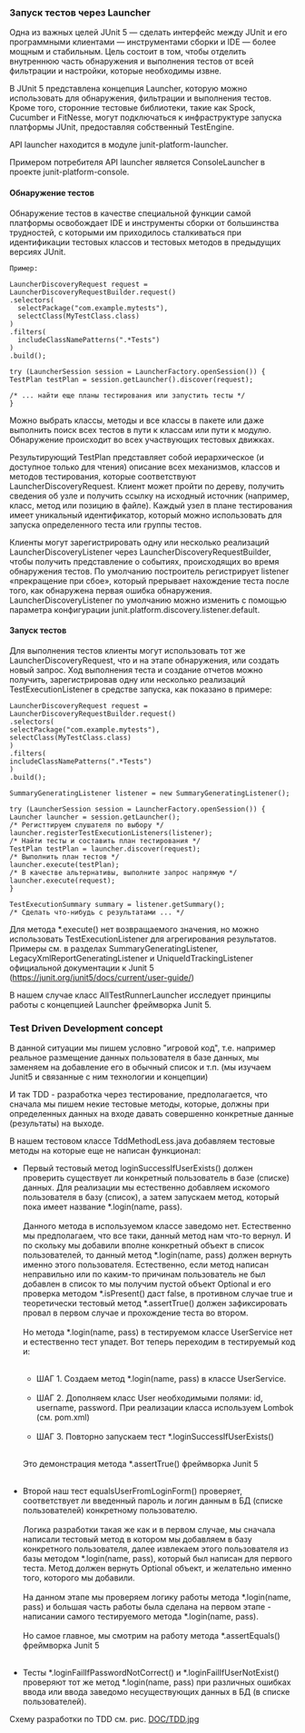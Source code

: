 ### Запуск тестов через Launcher

Одна из важных целей JUnit 5 — сделать интерфейс между JUnit и его программными клиентами — инструментами сборки и IDE — более мощным и стабильным. Цель состоит в том, чтобы отделить внутреннюю часть обнаружения и выполнения тестов от всей фильтрации и настройки, которые необходимы извне.

В JUnit 5 представлена концепция Launcher, которую можно использовать для обнаружения, фильтрации и выполнения тестов. Кроме того, сторонние тестовые библиотеки, такие как Spock, Cucumber и FitNesse, могут подключаться к инфраструктуре запуска платформы JUnit, предоставляя собственный TestEngine.

API launcher находится в модуле junit-platform-launcher.

Примером потребителя API launcher является ConsoleLauncher в проекте junit-platform-console.

#### Обнаружение тестов

Обнаружение тестов в качестве специальной функции самой платформы освобождает IDE и инструменты сборки от большинства трудностей, с которыми им приходилось сталкиваться при идентификации тестовых классов и тестовых методов в предыдущих версиях JUnit.

    Пример:

    LauncherDiscoveryRequest request = LauncherDiscoveryRequestBuilder.request()
    .selectors(
      selectPackage("com.example.mytests"),
      selectClass(MyTestClass.class)
    )
    .filters(
      includeClassNamePatterns(".*Tests")
    )
    .build();

    try (LauncherSession session = LauncherFactory.openSession()) {
    TestPlan testPlan = session.getLauncher().discover(request);

    /* ... найти еще планы тестирования или запустить тесты */
    }

Можно выбрать классы, методы и все классы в пакете или даже выполнить поиск всех тестов в пути к классам или пути к модулю. Обнаружение происходит во всех участвующих тестовых движках.

Результирующий TestPlan представляет собой иерархическое (и доступное только для чтения) описание всех механизмов, классов и методов тестирования, которые соответствуют LauncherDiscoveryRequest. Клиент может пройти по дереву, получить сведения об узле и получить ссылку на исходный источник (например, класс, метод или позицию в файле). Каждый узел в плане тестирования имеет уникальный идентификатор, который можно использовать для запуска определенного теста или группы тестов.

Клиенты могут зарегистрировать одну или несколько реализаций LauncherDiscoveryListener через LauncherDiscoveryRequestBuilder, чтобы получить представление о событиях, происходящих во время обнаружения тестов. По умолчанию построитель регистрирует listener «прекращение при сбое», который прерывает нахождение теста после того, как обнаружена первая ошибка обнаружения. LauncherDiscoveryListener по умолчанию можно изменить с помощью параметра конфигурации junit.platform.discovery.listener.default.

#### Запуск тестов

Для выполнения тестов клиенты могут использовать тот же LauncherDiscoveryRequest, что и на этапе обнаружения, или создать новый запрос. Ход выполнения теста и создание отчетов можно получить, зарегистрировав одну или несколько реализаций TestExecutionListener в средстве запуска, как показано в примере:

    LauncherDiscoveryRequest request = LauncherDiscoveryRequestBuilder.request()
    .selectors(
    selectPackage("com.example.mytests"),
    selectClass(MyTestClass.class)
    )
    .filters(
    includeClassNamePatterns(".*Tests")
    )
    .build();
    
    SummaryGeneratingListener listener = new SummaryGeneratingListener();
    
    try (LauncherSession session = LauncherFactory.openSession()) {
    Launcher launcher = session.getLauncher();
    /* Регисттируем слушателя по выбору */
    launcher.registerTestExecutionListeners(listener);
    /* Найти тесты и составить план тестирования */
    TestPlan testPlan = launcher.discover(request);
    /* Выполнить план тестов */
    launcher.execute(testPlan);
    /* В качестве альтернативы, выполните запрос напрямую */
    launcher.execute(request);
    }
    
    TestExecutionSummary summary = listener.getSummary();
    /* Сделать что-нибудь с результатами ... */

Для метода *.execute() нет возвращаемого значения, но можно использовать TestExecutionListener для агрегирования результатов. Примеры см. в разделах SummaryGeneratingListener, LegacyXmlReportGeneratingListener и UniqueIdTrackingListener официальной документации к Junit 5 (https://junit.org/junit5/docs/current/user-guide/)

В нашем случае класс AllTestRunnerLauncher исследует принципы работы с концепцией Launcher фреймворка Junit 5. 

### Test Driven Development concept

В данной ситуации мы пишем условно "игровой код", т.е. например реальное размещение данных пользователя в базе данных, мы заменяем на добавление его в обычный список и т.п. (мы изучаем Junit5 и связанные с ним технологии и концепции)

И так TDD - разработка через тестирование, предполагается, что сначала мы пишем некие тестовые методы, которые, должны при определенных данных на входе давать совершенно конкретные данные (результаты) на выходе.

В нашем тестовом классе TddMethodLess.java добавляем тестовые методы на которые еще не написан функционал:

- Первый тестовый метод loginSuccessIfUserExists() должен проверить существует ли конкретный пользователь в базе (списке) данных. Для реализации мы естественно добавляем искомого пользователя в базу (список), а затем запускаем метод, который пока имеет название *.login(name, pass). <br><br> 
  Данного метода в используемом классе заведомо нет. Естественно мы предполагаем, что все таки, данный метод нам что-то вернул. И по скольку мы добавили вполне конкретный объект в список пользователей, то данный метод *.login(name, pass) должен вернуть именно этого пользователя. Естественно, если метод написан неправильно или по каким-то причинам пользователь не был добавлен в список то мы получим пустой объект Optional и его проверка методом *.isPresent() даст false, в противном случае true и теоретически тестовый метод *.assertTrue() должен зафиксировать провал в первом случае и прохождение теста во втором. <br><br>
  Но метода *.login(name, pass) в тестируемом классе UserService нет и естественно тест упадет. Вот теперь переходим в тестируемый код и:<br><br>
  - ШАГ 1. Создаем метод *.login(name, pass) в классе UserService. <br><br>
  - ШАГ 2. Дополняем класс User необходимыми полями: id, username, password. При реализации класса используем Lombok (см. pom.xml) <br><br>
  - ШАГ 3. Повторно запускаем тест *.loginSuccessIfUserExists() <br><br>
  
  Это демонстрация метода *.assertTrue() фреймворка Junit 5<br><br>

- Второй наш тест equalsUserFromLoginForm() проверяет, соответствует ли введенный пароль и логин данным в БД (списке пользователей) конкретному пользователю. <br><br>
  Логика разработки такая же как и в первом случае, мы сначала написали тестовый метод в котором мы добавляем в базу конкретного пользователя, далее извлекаем этого пользователя из базы методом *.login(name, pass), который был написан для первого теста. Метод должен вернуть Optional объект, и желательно именно того, которого мы добавили. <br><br>
  На данном этапе мы проверяем логику работы метода *.login(name, pass) и большая часть работы была сделана на первом этапе - написании самого тестируемого метода *.login(name, pass). <br><br>
  Но самое главное, мы смотрим на работу метода *.assertEquals() фреймворка Junit 5 <br><br>
- Тесты *.loginFailIfPasswordNotCorrect() и *.loginFailIfUserNotExist() проверяют тот же метод *.login(name, pass) при различных ошибках ввода или ввода заведомо несуществующих данных в БД (в списке пользователей).

Схему разработки по TDD см. рис. [DOC/TDD.jpg](https://github.com/JcoderPaul/Junit5_Tests/blob/master/Junit5_lesson_2/DOC/TDD.jpg)